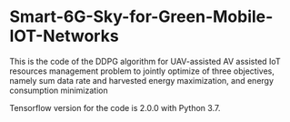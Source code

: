 # Smart-6G-Sky-for-Green-Mobile-IOT-Networks

This is the code of the DDPG algorithm for UAV-assisted AV assisted IoT resources management problem to jointly optimize of three objectives,
namely sum data rate and harvested energy maximization, and energy consumption minimization

Tensorflow version for the code is 2.0.0 with Python 3.7.
